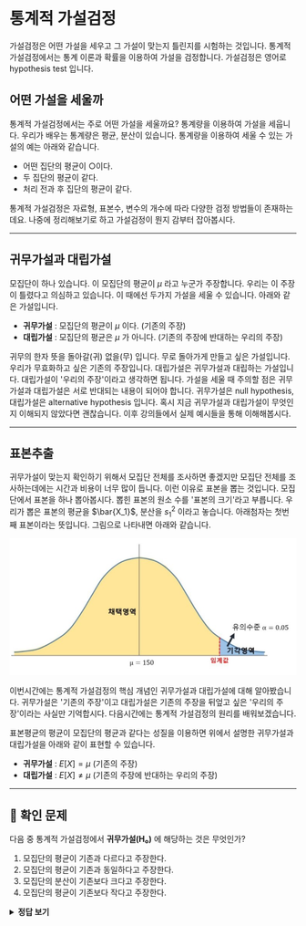 # 통계적 가설검정

가설검정은 어떤 가설을 세우고 그 가설이 맞는지 틀린지를 시험하는 것입니다. 통계적 가설검정에서는 통계 이론과 확률을 이용하여 가설을 검정합니다. 가설검정은 영어로 hypothesis test 입니다.

## 어떤 가설을 세울까

통계적 가설검정에서는 주로 어떤 가설을 세울까요? 통계량을 이용하여 가설을 세웁니다. 우리가 배우는 통계량은 평균, 분산이 있습니다. 통계량을 이용하여 세울 수 있는 가설의 예는 아래와 같습니다.

- 어떤 집단의 평균이 ○이다.
- 두 집단의 평균이 같다.
- 처리 전과 후 집단의 평균이 같다.

통계적 가설검정은 자료형, 표본수, 변수의 개수에 따라 다양한 검정 방법들이 존재하는데요. 나중에 정리해보기로 하고 가설검정이 뭔지 감부터 잡아봅시다.

---

## 귀무가설과 대립가설

모집단이 하나 있습니다. 이 모집단의 평균이 $\mu$ 라고 누군가 주장합니다. 우리는 이 주장이 틀렸다고 의심하고 있습니다. 이 때에선 두가지 가설을 세울 수 있습니다. 아래와 같은 가설입니다.

- **귀무가설** : 모집단의 평균이 $\mu$ 이다. (기존의 주장)
- **대립가설** : 모집단의 평균은 $\mu$ 가 아니다. (기존의 주장에 반대하는 우리의 주장)

귀무의 한자 뜻을 돌아갈(귀) 없을(무) 입니다. 무로 돌아가게 만들고 싶은 가설입니다. 우리가 무효화하고 싶은 기존의 주장입니다. 대립가설은 귀무가설과 대립하는 가설입니다. 대립가설이 '우리의 주장'이라고 생각하면 됩니다. 가설을 세울 때 주의할 점은 귀무가설과 대립가설은 서로 반대되는 내용이 되어야 합니다. 귀무가설은 null hypothesis, 대립가설은 alternative hypothesis 입니다. 혹시 지금 귀무가설과 대립가설이 무엇인지 이해되지 않았다면 괜찮습니다. 이후 강의들에서 실제 예시들을 통해 이해해봅시다.

---

## 표본추출

귀무가설이 맞는지 확인하기 위해서 모집단 전체를 조사하면 좋겠지만 모집단 전체를 조사하는데에는 시간과 비용이 너무 많이 듭니다. 이런 이유로 표본을 뽑는 것입니다. 모집단에서 표본을 하나 뽑아봅시다. 뽑힌 표본의 원소 수를 '표본의 크기'라고 부릅니다. 우리가 뽑은 표본의 평균을 $\bar{X_1}$, 분산을 $s_1^2$ 이라고 놓습니다. 아래첨자는 첫번째 표본이라는 뜻입니다. 그림으로 나타내면 아래와 같습니다.

![그림1](그림1.png)

이번시간에는 통계적 가설검정의 핵심 개념인 귀무가설과 대립가설에 대해 알아봤습니다. 귀무가설은 '기존의 주장'이고 대립가설은 기존의 주장을 뒤엎고 싶은 '우리의 주장'이라는 사실만 기억합시다. 다음시간에는 통계적 가설검정의 원리를 배워보겠습니다.

표본평균의 평균이 모집단의 평균과 같다는 성질을 이용하면 위에서 설명한 귀무가설과 대립가설을 아래와 같이 표현할 수 있습니다.

- **귀무가설** : $E[X] = \mu$ (기존의 주장)
- **대립가설** : $E[X] \neq \mu$ (기존의 주장에 반대하는 우리의 주장)

---

## 📌 확인 문제

다음 중 통계적 가설검정에서 **귀무가설(H₀)** 에 해당하는 것은 무엇인가?

1. 모집단의 평균이 기존과 다르다고 주장한다.
2. 모집단의 평균이 기존과 동일하다고 주장한다.
3. 모집단의 분산이 기존보다 크다고 주장한다.
4. 모집단의 평균이 기존보다 작다고 주장한다.

<details>
<summary><b>정답 보기</b></summary>

**정답: 2. 모집단의 평균이 기존과 동일하다고 주장한다.**

</details>
